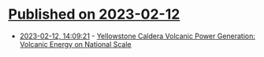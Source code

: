 # [Published on 2023-02-12](index.md)

* [2023-02-12, 14:09:21](https://news.ycombinator.com/item?id=34762901) - [Yellowstone Caldera Volcanic Power Generation: Volcanic Energy on National Scale](https://www.sciencedirect.com/science/article/pii/S0960148122012290)
